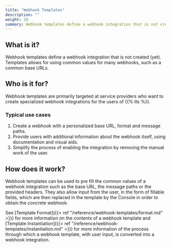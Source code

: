 ```yaml
---
title: "Webhook Templates"
description: ""
weight: 20
summary: Webhook templates define a webhook integration that is not created (yet). Templates allows for using common values for many webhooks, such as a common base paths.
---
```


## What is it?

Webhook templates define a webhook integration that is not created (yet). Templates allows for using common values for many webhooks, such as a common base URLs.

## Who is it for?

Webhook templates are primarily targeted at service providers who want to create specialized webhook integrations for the users of {{% tts %}}.

### Typical use cases

1. Create a webhook with a personalized base URL, format and message paths.
2. Provide users with additional information about the webhook itself, using documentation and visual aids.
3. Simplify the process of enabling the integration by removing the manual work of the user.

## How does it work?

Webhook templates can be used to pre fill the common values of a webhook integration such as the base URL, the message paths or the provided headers. They also allow input from the user, in the form of fillable fields, which are then replaced in the template by the Console in order to obtain the concrete webhook. 

See [Template Format]({{< ref "/reference/webhook-templates/format.md" >}}) for more information on the contents of a webhook template and  [Template Instantiation]({{< ref "/reference/webhook-templates/instantiation.md" >}}) for more information of the process through which a webhook template, with user input, is converted into a webhook integration.
